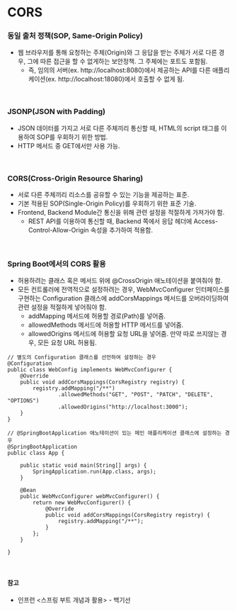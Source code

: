 # CORS

### 동일 출처 정책(SOP, Same-Origin Policy)
* 웹 브라우저를 통해 요청하는 주체(Origin)와 그 응답을 받는 주체가 서로 다른 경우, 그에 따른 접근을 할 수 없게하는 보안정책. 그 주체에는 포트도 포함됨.
  * 즉, 임의의 서버(ex. http://localhost:8080)에서 제공하는 API를 다른 애플리케이션(ex. http://localhost:18080)에서 호출할 수 없게 됨.

<br>

### JSONP(JSON with Padding)
* JSON 데이터를 가지고 서로 다른 주체끼리 통신할 때, HTML의 script 태그를 이용하여 SOP를 우회하기 위한 방법.
* HTTP 메서드 중 GET에서만 사용 가능.

<br>

### CORS(Cross-Origin Resource Sharing)
* 서로 다른 주체끼리 리소스를 공유할 수 있는 기능을 제공하는 표준.
* 기본 적용된 SOP(Single-Origin Policy)를 우회하기 위한 표준 기술.
* Frontend, Backend Module간 통신을 위해 관련 설정을 적절하게 가져가야 함.
  * REST API를 이용하여 통신할 때, Backend 쪽에서 응답 헤더에 Access-Control-Allow-Origin 속성을 추가하여 적용함.

<br>

### Spring Boot에서의 CORS 활용
* 허용하려는 클래스 혹은 메서드 위에 @CrossOrigin 애노테이션을 붙여줘야 함.
* 모든 컨트롤러에 전역적으로 설정하려는 경우, WebMvcConfigurer 인터페이스를 구현하는 Configuration 클래스에 addCorsMappings 메서드를 오버라이딩하여 관련 설정을 적절하게 넣어줘야 함.
  * addMapping 메서드에 허용할 경로(Path)를 넣어줌.
  * allowedMethods 메서드에 허용할 HTTP 메서드를 넣어줌.
  * allowedOrigins 메서드에 허용할 요청 URL을 넣어줌. 만약 따로 쓰지않는 경우, 모든 요청 URL 허용됨.

```
// 별도의 Configuration 클래스를 선언하여 설정하는 경우
@Configuration 
public class WebConfig implements WebMvcConfigurer { 
    @Override 
    public void addCorsMappings(CorsRegistry registry) { 
        registry.addMapping("/**") 
                .allowedMethods("GET", "POST", "PATCH", "DELETE", "OPTIONS")
                .allowedOrigins("http://localhost:3000"); 
    } 
}
```

```
// @SpringBootApplication 애노테이션이 있는 메인 애플리케이션 클래스에 설정하는 경우
@SpringBootApplication
public class App {

    public static void main(String[] args) {
        SpringApplication.run(App.class, args);
    }

    @Bean
    public WebMvcConfigurer webMvcConfigurer() {
        return new WebMvcConfigurer() {
            @Override
            public void addCorsMappings(CorsRegistry registry) {
                registry.addMapping("/**");
            }
        };
    }

}
```

<br>

#### 참고
* 인프런 <스프링 부트 개념과 활용> - 백기선
